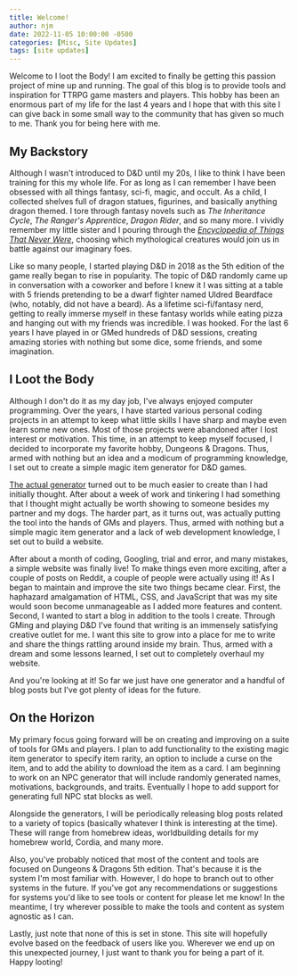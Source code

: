 ```yaml
---
title: Welcome!
author: njm
date: 2022-11-05 10:00:00 -0500
categories: [Misc, Site Updates]
tags: [site updates]
---
```


Welcome to I loot the Body! I am excited to finally be getting this passion project of mine up and running. The goal of this blog is to provide tools and inspiration for TTRPG game masters and players. This hobby has been an enormous part of my life for the last 4 years and I hope that with this site I can give back in some small way to the community that has given so much to me. Thank you for being here with me.

## My Backstory

Although I wasn't introduced to D&D until my 20s, I like to think I have been training for this my whole life. For as long as I can remember I have been obsessed with all things fantasy, sci-fi, magic, and occult. As a child, I collected shelves full of dragon statues, figurines, and basically anything dragon themed. I tore through fantasy novels such as *The Inheritance Cycle*, *The Ranger's Apprentice*, *Dragon Rider*, and so many more. I vividly remember my little sister and I pouring through the [*Encyclopedia of Things That Never Were*](https://en.wikipedia.org/wiki/Encyclopedia_of_Things_That_Never_Were), choosing which mythological creatures would join us in battle against our imaginary foes.

Like so many people, I started playing D&D in 2018 as the 5th edition of the game really began to rise in popularity. The topic of D&D randomly came up in conversation with a coworker and before I knew it I was sitting at a table with 5 friends pretending to be a dwarf fighter named Uldred Beardface (who, notably, did not have a beard). As a lifetime sci-fi/fantasy nerd, getting to really immerse myself in these fantasy worlds while eating pizza and hanging out with my friends was incredible. I was hooked. For the last 6 years I have played in or GMed hundreds of D&D sessions, creating amazing stories with nothing but some dice, some friends, and some imagination.

## I Loot the Body

Although I don't do it as my day job, I've always enjoyed computer programming. Over the years, I have started various personal coding projects in an attempt to keep what little skills I have sharp and maybe even learn some new ones. Most of those projects were abandoned after I lost interest or motivation. This time, in an attempt to keep myself focused, I decided to incorporate my favorite hobby, Dungeons & Dragons. Thus, armed with nothing but an idea and a modicum of programming knowledge, I set out to create a simple magic item generator for D&D games.

[The actual generator](https://ilootthebody.com/generators/magic-item-generator.html) turned out to be much easier to create than I had initially thought. After about a week of work and tinkering I had something that I thought might actually be worth showing to someone besides my partner and my dogs. The harder part, as it turns out, was actually putting the tool into the hands of GMs and players. Thus, armed with nothing but a simple magic item generator and a lack of web development knowledge, I set out to build a website.

After about a month of coding, Googling, trial and error, and many mistakes, a simple website was finally live! To make things even more exciting, after a couple of posts on Reddit, a couple of people were actually using it! As I began to maintain and improve the site two things became clear. First, the haphazard amalgamation of HTML, CSS, and JavaScript that was my site would soon become unmanageable as I added more features and content. Second, I wanted to start a blog in addition to the tools I create. Through GMing and playing D&D I've found that writing is an immensely satisfying creative outlet for me. I want this site to grow into a place for me to write and share the things rattling around inside my brain. Thus, armed with a dream and some lessons learned, I set out to completely overhaul my website.

And you're looking at it! So far we just have one generator and a handful of blog posts but I've got plenty of ideas for the future.

## On the Horizon

My primary focus going forward will be on creating and improving on a suite of tools for GMs and players. I plan to add functionality to the existing magic item generator to specify item rarity, an option to include a curse on the item, and to add the ability to download the item as a card. I am beginning to work on an NPC generator that will include randomly generated names, motivations, backgrounds, and traits. Eventually I hope to add support for generating full NPC stat blocks as well.

Alongside the generators, I will be periodically releasing blog posts related to a variety of topics (basically whatever I think is interesting at the time). These will range from homebrew ideas, worldbuilding details for my homebrew world, Cordia, and many more.

Also, you've probably noticed that most of the content and tools are focused on Dungeons & Dragons 5th edition. That's because it is the system I'm most familiar with. However, I do hope to branch out to other systems in the future. If you've got any recommendations or suggestions for systems you'd like to see tools or content for please let me know! In the meantime, I try wherever possible to make the tools and content as system agnostic as I can.

Lastly, just note that none of this is set in stone. This site will hopefully evolve based on the feedback of users like you. Wherever we end up on this unexpected journey, I just want to thank you for being a part of it. Happy looting!